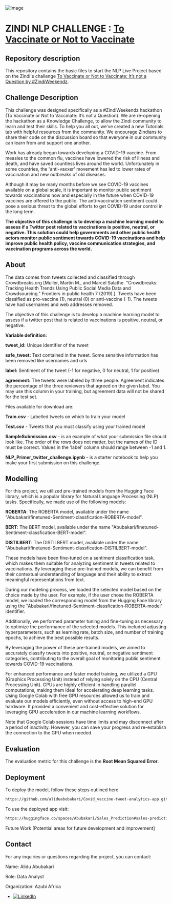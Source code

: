 ![Image](https://zindi-public-release.s3.eu-west-2.amazonaws.com/uploads/competition/image/93/header_4dd2027d-77d5-415c-aae3-d5ae69b5f9b8.png)

# ZINDI NLP CHALLENGE : [To Vaccinate or Not to Vaccinate](https://zindi.africa/competitions/to-vaccinate-or-not-to-vaccinate)

## Repository description
This repository contains the basic files to start the NLP Live Project based on the Zindi's challenge [To Vaccinate or Not to Vaccinate: It’s not a Question by #ZindiWeekendz](https://zindi.africa/competitions/to-vaccinate-or-not-to-vaccinate).

## Challenge Description
This challenge was designed specifically as a #ZindiWeekendz hackathon (To Vaccinate or Not to Vaccinate: It’s not a Question). We are re-opening the hackathon as a Knowledge Challenge, to allow the Zindi community to learn and test their skills. To help you all out, we’ve created a new Tutorials tab with helpful resources from the community. We encourage Zindians to share their code on the discussion board so that everyone in our community can learn from and support one another.

Work has already begun towards developing a COVID-19 vaccine. From measles to the common flu, vaccines have lowered the risk of illness and death, and have saved countless lives around the world. Unfortunately in some countries, the 'anti-vaxxer' movement has led to lower rates of vaccination and new outbreaks of old diseases.

Although it may be many months before we see COVID-19 vaccines available on a global scale, it is important to monitor public sentiment towards vaccinations now and especially in the future when COVID-19 vaccines are offered to the public. The anti-vaccination sentiment could pose a serious threat to the global efforts to get COVID-19 under control in the long term.

**The objective of this challenge is to develop a machine learning model to assess if a Twitter post related to vaccinations is positive, neutral, or negative. This solution could help governments and other public health actors monitor public sentiment towards COVID-19 vaccinations and help improve public health policy, vaccine communication strategies, and vaccination programs across the world.**


## About
The data comes from tweets collected and classified through Crowdbreaks.org [Muller, Martin M., and Marcel Salathe. "Crowdbreaks: Tracking Health Trends Using Public Social Media Data and Crowdsourcing." Frontiers in public health 7 (2019).]. Tweets have been classified as pro-vaccine (1), neutral (0) or anti-vaccine (-1). The tweets have had usernames and web addresses removed.

The objective of this challenge is to develop a machine learning model to assess if a twitter post that is related to vaccinations is positive, neutral, or negative.

**Variable definition:**

**tweet_id:** Unique identifier of the tweet

**safe_tweet:** Text contained in the tweet. Some sensitive information has been removed like usernames and urls

**label:** Sentiment of the tweet (-1 for negative, 0 for neutral, 1 for positive)

**agreement:** The tweets were labeled by three people. Agreement indicates the percentage of the three reviewers that agreed on the given label. You may use this column in your training, but agreement data will not be shared for the test set.


Files available for download are:

**Train.csv** - Labelled tweets on which to train your model

**Test.csv** - Tweets that you must classify using your trained model

**SampleSubmission.csv** - is an example of what your submission file should look like. The order of the rows does not matter, but the names of the ID must be correct. Values in the 'label' column should range between -1 and 1.

**NLP_Primer_twitter_challenge.ipynb** - is a starter notebook to help you make your first submission on this challenge.

## Modelling  
For this project, we utilized pre-trained models from the Hugging Face library, which is a popular library for Natural Language Processing (NLP) tasks. Specifically, we made use of the following models:

**ROBERTA**: The ROBERTA model, available under the name "Abubakari/finetuned-Sentiment-classfication-ROBERTA-model".

**BERT**: The BERT model, available under the name "Abubakari/finetuned-Sentiment-classfication-BERT-model".

**DISTILBERT**: The DISTILBERT model, available under the name "Abubakari/finetuned-Sentiment-classfication-DISTILBERT-model".

These models have been fine-tuned on a sentiment classification task, which makes them suitable for analyzing sentiment in tweets related to vaccinations. By leveraging these pre-trained models, we can benefit from their contextual understanding of language and their ability to extract meaningful representations from text.

During our modeling process, we loaded the selected model based on the choice made by the user. For example, if the user chose the ROBERTA model, we loaded the corresponding model from the Hugging Face library using the "Abubakari/finetuned-Sentiment-classfication-ROBERTA-model" identifier.

Additionally, we performed parameter tuning and fine-tuning as necessary to optimize the performance of the selected models. This included adjusting hyperparameters, such as learning rate, batch size, and number of training epochs, to achieve the best possible results.

By leveraging the power of these pre-trained models, we aimed to accurately classify tweets into positive, neutral, or negative sentiment categories, contributing to the overall goal of monitoring public sentiment towards COVID-19 vaccinations.

For enhanced performance and faster model training, we utilized a GPU (Graphics Processing Unit) instead of relying solely on the CPU (Central Processing Unit). GPUs are highly efficient in handling parallel computations, making them ideal for accelerating deep learning tasks.
Using Google Colab with free GPU resources allowed us to train and evaluate our models efficiently, even without access to high-end GPU hardware. It provided a convenient and cost-effective solution for leveraging GPU acceleration in our machine learning workflows.

Note that Google Colab sessions have time limits and may disconnect after a period of inactivity. However, you can save your progress and re-establish the connection to the GPU when needed.

## Evaluation
The evaluation metric for this challenge is the **Root Mean Squared Error**.

## Deployment
To deploy the model, follow these steps outlined here 

```bash
https://github.com/aliduabubakari/Covid_vaccine-tweet-analytics-app.git
```
To use the deployed app visit:

```bash
https://huggingface.co/spaces/Abubakari/Sales_Prediction#sales-prediction-app
```
Future Work
[Potential areas for future development and improvement]

## Contact
For any inquiries or questions regarding the project, you can contact:

Name: Alidu Abubakari

Role: Data Analyst

Organization: Azubi Africa

- [![LinkedIn](https://img.shields.io/badge/LinkedIn-%230077B5?logo=linkedin&logoColor=white)](https://www.linkedin.com/in/alidu-abubakari-2612bb57/) 

